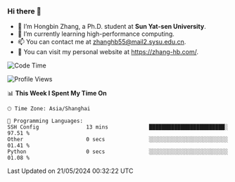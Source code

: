 ### Hi there 👋

- 🔭 I’m Hongbin Zhang, a Ph.D. student at **Sun Yat-sen University**.
- 🌱 I’m currently learning high-performance computing.
- 📫 You can contact me at zhanghb55@mail2.sysu.edu.cn.
- 👀 You can visit my personal website at https://zhang-hb.com/.

<!--START_SECTION:waka-->
![Code Time](http://img.shields.io/badge/Code%20Time-317%20hrs%209%20mins-blue)

![Profile Views](http://img.shields.io/badge/Profile%20Views-0-blue)

📊 **This Week I Spent My Time On** 

```text
🕑︎ Time Zone: Asia/Shanghai

💬 Programming Languages: 
SSH Config               13 mins             ████████████████████████░   97.51 % 
Other                    0 secs              ░░░░░░░░░░░░░░░░░░░░░░░░░   01.41 % 
Python                   0 secs              ░░░░░░░░░░░░░░░░░░░░░░░░░   01.08 % 
```


 Last Updated on 21/05/2024 00:32:22 UTC
<!--END_SECTION:waka-->
